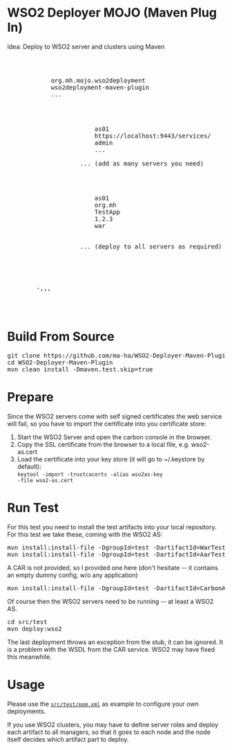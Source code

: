 WSO2 Deployer MOJO (Maven Plug In)
==================================
Idea: Deploy to WSO2 server and clusters using Maven
<pre>
<build>
	<plugins>
		<plugin>
			<groupId>org.mh.mojo.wso2deployment</groupId>
			<artifactId>wso2deployment-maven-plugin</artifactId>
			...
			<configuration>
	
				<environment>
					<serverconfig>
						<serverId>as01</serverId>
						<serverUrl>https://localhost:9443/services/</serverUrl>
						<adminUser>admin</adminUser>
						<adminPassword>...</adminPassword>
					</serverconfig>
					... (add as many servers you need)
				</environment>
				
				<deployments>
					<deployment>
						<serverId>as01</serverId>
						<groupId>org.mh</groupId>
						<artifactId>TestApp</artifactId>
						<version>1.2.3</version>
						<artifactType>war</artifactType>
					</deployment>
				
					... (deploy to all servers as required) 
				
				</deployments>
				
			</configuration>			
		</plugin>
		-,,,
	</plugins>
</build>
		
</pre>


Build From Source
=================
<pre>
git clone https://github.com/ma-ha/WSO2-Deployer-Maven-Plugin.git
cd WSO2-Deployer-Maven-Plugin
mvn clean install -Dmaven.test.skip=true
</pre>

Prepare
=======
Since the WSO2 servers come with self signed certificates the web service will fail, so you have to import the certificate into you certificate store:

1. Start the WSO2 Server and open the carbon console in the browser.
2. Copy the SSL certificate from the browser to a local file, e.g. wso2-as.cert
3. Load the certificate into your key store (it will go to ~/.keystore by default):<br><code>keytool -import -trustcacerts -alias wso2as-key -file wso2-as.cert</code>

Run Test
========
For this test you need to install the test artifacts into your local repository. For this test we take these, coming with the WSO2 AS:
<pre>
mvn install:install-file -DgroupId=test -DartifactId=WarTest -Dversion=1.0.0 -Dpackaging=war -Dfile=/<path-to-wso2as>/wso2as-5.2.0/repository/deployment/server/webapps/example.war
mvn install:install-file -DgroupId=test -DartifactId=AarTest -Dversion=1.0.0 -Dpackaging=aar -Dfile=/<path-to-wso2as>/wso2as-5.2.0/repository/deployment/server/axis2services/HelloWorld.aar
</pre>
A CAR is not provided, so I provided one here (don't hesitate -- it contains an empty dummy config, w/o any application)
<pre>
mvn install:install-file -DgroupId=test -DartifactId=CarbonAppTest -Dversion=1.0.0 -Dpackaging=car -Dfile=CarbonAppTest.car
</pre>
Of course then the WSO2 servers need to be running -- at least a WSO2 AS.
<pre>
cd src/test
mvn deploy:wso2
</pre>
The last deployment throws an exception from the stub, it can be ignored. It is a problem with the WSDL from the CAR service. 
WSO2 may have fixed this meanwhile.

Usage
=====
Please use the <code><a href="https://github.com/ma-ha/WSO2-Deployer-Maven-Plugin/blob/master/src/test/pom.xml">src/test/pom.xml</a></code> as example 
to configure your own deployments.

If you use WSO2 clusters, you may have to define server roles and deploy each artifact to all managers, 
so that it goes to each node and the node itself decides which artifact part to deploy.  